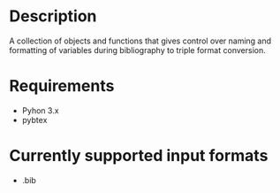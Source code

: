  # Description 
 A collection of objects and functions that gives control over naming and formatting of variables during bibliography to triple format conversion.
    
# Requirements
- Pyhon 3.x
- pybtex

# Currently supported input formats
- .bib